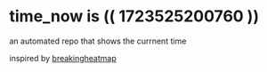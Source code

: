 # time_now is (( 1723525200760 ))

an automated repo that shows the currnent time

inspired by [breakingheatmap](https://github.com/breakingheatmap/breakingheatmap)